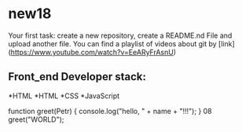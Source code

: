 # new18
Your first task: create a new repository, create a README.nd File and upload another file.
You can find a playlist of videos about git by [link] (https://www.youtube.com/watch?v=EeARyFrAsnU)
## Front_end Developer stack:
*HTML
*HTML
﻿﻿*CSS
﻿﻿*JavaScript
  
function greet(Petr) {
  console.log("hello, " + name + "!!!");
}
08
greet("WORLD");
